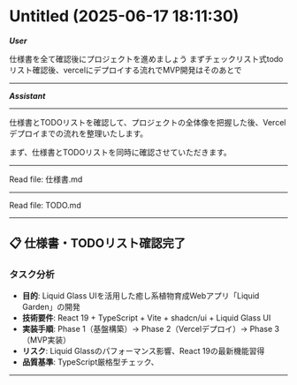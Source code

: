 <!-- Generated by SpecStory -->

# Untitled (2025-06-17 18:11:30)

_**User**_

仕様書を全て確認後にプロジェクトを進めましょう
まずチェックリスト式todoリスト確認後、vercelにデプロイする流れでMVP開発はそのあとで

---

_**Assistant**_



---

仕様書とTODOリストを確認して、プロジェクトの全体像を把握した後、Vercelデプロイまでの流れを整理いたします。

まず、仕様書とTODOリストを同時に確認させていただきます。

---

Read file: 仕様書.md

---

Read file: TODO.md

---

## 📋 仕様書・TODOリスト確認完了

### タスク分析
- **目的**: Liquid Glass UIを活用した癒し系植物育成Webアプリ「Liquid Garden」の開発
- **技術要件**: React 19 + TypeScript + Vite + shadcn/ui + Liquid Glass UI
- **実装手順**: Phase 1（基盤構築）→ Phase 2（Vercelデプロイ）→ Phase 3（MVP実装）
- **リスク**: Liquid Glassのパフォーマンス影響、React 19の最新機能習得
- **品質基準**: TypeScript厳格型チェック、

---

